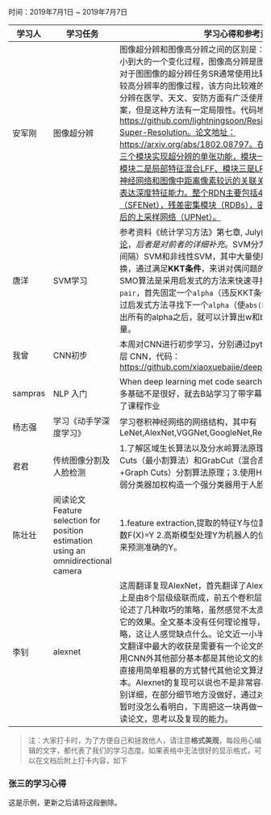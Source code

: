 时间：2019年7月1日 ~ 2019年7月7日

学习人|学习任务|学习心得和参考资料
------ | ------ | ------ 
安军刚 | 图像超分辨  | 图像超分辨和图像高分辨之间的区别是：图像超分辨描述是图像由小到大的一个变化过程，图像高分辨是图像本身较大的一个状态。对于图图像的超分辨任务SR通常使用比较深的卷积神经网络编码成较高分辨率的图像过程，该方向比较难的一个点是SISR单张图像超分辨在医学、天文、安防方面有广泛使用，通常都是插值重构的方案，但是这种方法有一定局限性。代码地址：https://github.com/lightningsoon/Residual-Dense-Net-for-Super-Resolution。论文地址：https://arxiv.org/abs/1802.08797。在上面的论文和代码中是以三个模块实现超分辨的单张功能，模块一是密集型残差网络RDB、模块二是局部特征混合LFF、模块三是LRL局部特征学习。因为卷积神经网络和图像中距离像素较远的关联关系较弱所以局部特征更能表达深度特征能力。整个RDN主要包括4个部分：隐藏特征提取网络（SFENet），残差密集模块（RDBs），密集特征融合（DFF），和最后的上采样网络（UPNet）。
唐洋 | SVM学习 | 参考资料《统计学习方法》第七章, July的博客[支持向量机通俗导论](http://vdisk.weibo.com/s/zrFL6OXKgnlcp)，*后者是对前者的详细补充*。SVM分为线性可分SVM，线性（软间隔）SVM和非线性SVM，其中大量使用**对偶问题与原问题**的转换，通过满足**KKT条件**，来讲对偶问题的解对应到原问题的解。SMO算法是采用启发式的方法来快速寻找到需要优化的`alpha pair`，首先固定一个`alpha`（违反KKT条件最厉害的那个），然后通过启发式方法寻找下一个`alpha`（使`abs(E1-E2)`最大的那个）。计算出所有的alpha之后，就可以计算出w和b了，alpha>0的就是支持向量。
我曾 | CNN初步 | 本周对CNN进行初步学习，分别通过pytorch和tensorflow 完成两层 CNN，代码：https://github.com/xiaoxuebajie/deeplearning/tree/master/CNN
sampras| NLP 入门 | When deep learning met code search 论文阅读，对NLP方向许多基础不是很好，就去B站学习了带字幕的cs224视频，周末又去做了课程作业
杨志强|学习《动手学深度学习》|学习卷积神经网络的网络结构，其中有LeNet,AlexNet,VGGNet,GoogleNet,ResNet
君君 | 传统图像分割及人脸检测 | 1.了解区域生长算法以及分水岭算法原理；2.前景分割：学习Graph Cuts（最小割算法）和GrabCut（混合高斯模型+K-means聚类+Graph Cuts）分割算法原理；3.使用Haar级联分类器，利用多个弱分类器加权构造一个强分类器用于人脸检测。
陈壮壮|阅读论文 Feature selection for position estimation using an omnidirectional camera|1.feature extraction,提取的特征Y与位置X理想情况下定义一个函数F(X)=Y 2.高斯模型处理Y为机器人的位置，X为在Y点的观测值，来预测准确的Y。
李钊 |alexnet|这周翻译复现AlexNet，首先翻译了AlexNet的论文，这个网络基本上是由8个层级级联而成，前五个卷积层后三个全连接层。论文主要论述了几种取巧的策略，虽然感觉不太高明，但是论文主要是显示它的效果。全文基本没有任何理论推导，仅仅是一些实验发现的策略，这让人感觉缺点什么。论文近一小半的篇章是论述效果，在论文翻译中最大的收获是需要有一个论文的广度积累量，文中出了应用CNN外其他部分基本都是其他论文的结论。更有甚者，有些部分直接用简单粗暴的方式替代其他论文算法，并美其名曰减少训练成本。Alexnet的复现可以说也不是非常容易，由于论文中写的不是特别详细，在部分细节地方没做好，通过对GitHub上代码的观察，我暂时没怎么看明白，下周把这一块再做一下。接下来开始培养一下读论文，思考以及复现的能力。
> 注：大家打卡时，为了方便自己和拯救他人，请注意**格式美观**，每段用心编辑的文字，都代表了我们的学习态度。如果表格中无法很好的显示格式，可以在文档后附上打卡内容，如下

### 张三的学习心得
这是示例，更新之后请将这段删除。
